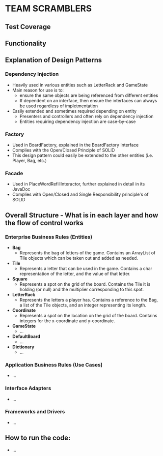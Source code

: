 # TEAM SCRAMBLERS 

## Test Coverage

## Functionality

## Explanation of Design Patterns

### Dependency Injection
- Heavily used in various entities such as LetterRack and GameState
- Main reason for use is to:
  - ensure the same objects are being referenced from different entities
  - If dependent on an interface, then ensure the interfaces can always be used regardless of impletmentation
- Easily extended and sometimes required depending on entity
  - Presenters and controllers and often rely on dependency injection
  - Entities requiring dependency injection are case-by-case

### Factory 
- Used in BoardFactory, explained in the BoardFactory Interface
- Complies with the Open/Closed Principle of SOLID
- This design pattern could easily be extended to the other entities (i.e. Player, Bag, etc.)

### Facade
- Used in PlaceWordRefillInteractor, further explained in detail in its JavaDoc
- Complies with Open/Closed and Single Responsibility principle's of SOLID
## Overall Structure - What is in each layer and how the flow of control works

### Enterprise Business Rules (Entities)
- **Bag**
  - Represents the bag of letters of the game. Contains an ArrayList of Tile objects which can be taken out and added as needed.
- **Tile**
  - Represents a letter that can be used in the game. Contains a char representation of the letter, and the value of that letter.
- **Square**
  - Represents a spot on the grid of the board. Contains the Tile it is holding (or null) and the multiplier corresponding to this spot.
- **LetterRack**
  - Represents the letters a player has. Contains a reference to the Bag, a list of the Tile objects, and an integer representing its length.
- **Coordinate**
  - Represents a spot on the location on the grid of the board. Contains integers for the x-coordinate and y-coordinate.
- **GameState**
  - ...
- **DefaultBoard**
  - ...
- **Dictionary**
  - ...

### Application Business Rules (Use Cases)
- ...

### Interface Adapters
- ...

### Frameworks and Drivers
- ...


## How to run the code:
- ...
